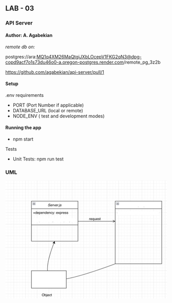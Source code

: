 ## LAB - 03
###  API Server
#### Author: A. Agabekian
_remote db on:_

postgres://ara:MQ1q4XM26MaQtgiJXbLOcepV1FKG2qN3@dpg-copd9acf7o1s73du46o0-a.oregon-postgres.render.com/remote_pg_3z2b

https://github.com/agabekian/api-server/pull/1
#### Setup
.env requirements <p>
* PORT (Port Number if applicable)
* DATABASE_URL (local or remote)
* NODE_ENV ( test and development modes)

#### Running the app
* npm start

Tests
* Unit Tests: npm run test

### UML

![uml_diag.png](uml3.jpg)

